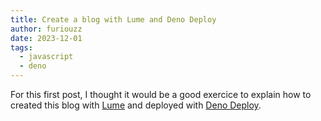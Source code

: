 ```yaml
---
title: Create a blog with Lume and Deno Deploy
author: furiouzz
date: 2023-12-01
tags:
  - javascript
  - deno
---
```


For this first post, I thought it would be a good exercice to explain how to created this blog with [Lume](https://lume.land/) and deployed with [Deno Deploy](https://deno.com/deploy).
